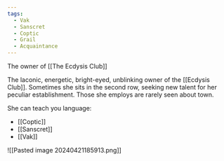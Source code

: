 ```yaml
---
tags:
  - Vak
  - Sanscret
  - Coptic
  - Grail
  - Acquaintance
---
```


The owner of [[The Ecdysis Club]]

The laconic, energetic, bright-eyed, unblinking owner of the [[Ecdysis Club]]. Sometimes she sits in the second row, seeking new talent for her peculiar establishment. Those she employs are rarely seen about town.

She can teach you language:
- [[Coptic]]
- [[Sanscret]]
- [[Vak]]

![[Pasted image 20240421185913.png]]


